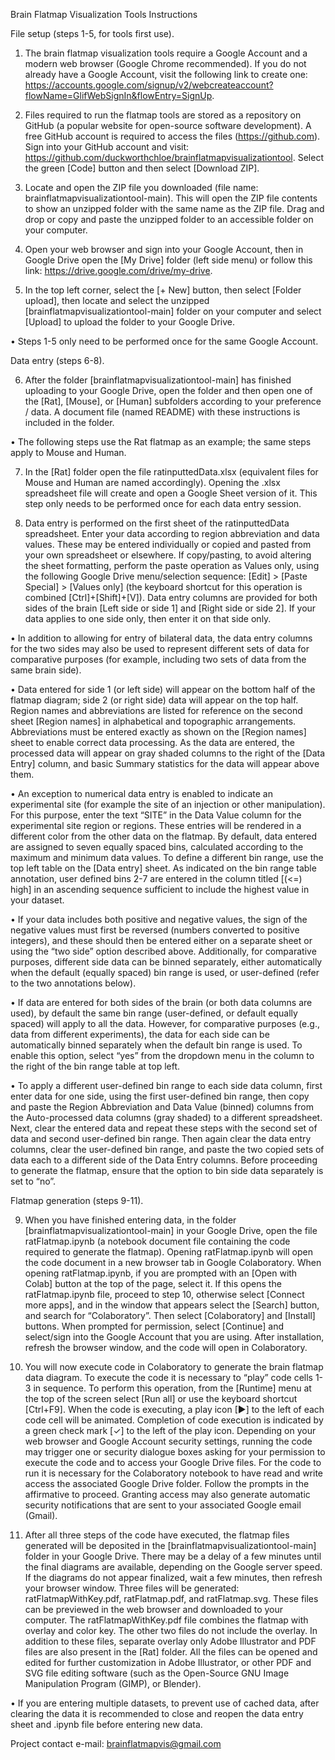 Brain Flatmap Visualization Tools Instructions

File setup (steps 1-5, for tools first use).

1.	The brain flatmap visualization tools require a Google Account and a modern web browser (Google Chrome recommended). If you do not already have a Google Account, visit the following link to create one: https://accounts.google.com/signup/v2/webcreateaccount?flowName=GlifWebSignIn&flowEntry=SignUp.

2.	Files required to run the flatmap tools are stored as a repository on GitHub (a popular website for open-source software development). A free GitHub account is required to access the files (https://github.com). Sign into your GitHub account and visit: https://github.com/duckworthchloe/brainflatmapvisualizationtool. Select the green [Code] button and then select [Download ZIP].

3.	Locate and open the ZIP file you downloaded (file name: brainflatmapvisualizationtool-main). This will open the ZIP file contents to show an unzipped folder with the same name as the ZIP file. Drag and drop or copy and paste the unzipped folder to an accessible folder on your computer.

4.	Open your web browser and sign into your Google Account, then in Google Drive open the [My Drive] folder (left side menu) or follow this link: https://drive.google.com/drive/my-drive.

5.	In the top left corner, select the [+ New] button, then select [Folder upload], then locate and select the unzipped [brainflatmapvisualizationtool-main] folder on your computer and select [Upload] to upload the folder to your Google Drive.

•	Steps 1-5 only need to be performed once for the same Google Account.

Data entry (steps 6-8).

6.	After the folder [brainflatmapvisualizationtool-main] has finished uploading to your Google Drive, open the folder and then open one of the [Rat], [Mouse], or [Human] subfolders according to your preference / data. A document file (named README) with these instructions is included in the folder.

•	The following steps use the Rat flatmap as an example; the same steps apply to Mouse and Human.

7.	In the [Rat] folder open the file ratinputtedData.xlsx (equivalent files for Mouse and Human are named accordingly). Opening the .xlsx spreadsheet file will create and open a Google Sheet version of it. This step only needs to be performed once for each data entry session.

8.	Data entry is performed on the first sheet of the ratinputtedData spreadsheet. Enter your data according to region abbreviation and data values. These may be entered individually or copied and pasted from your own spreadsheet or elsewhere. If copy/pasting, to avoid altering the sheet formatting, perform the paste operation as Values only, using the following Google Drive menu/selection sequence: [Edit] > [Paste Special] > [Values only] (the keyboard shortcut for this operation is combined [Ctrl]+[Shift]+[V]).
Data entry columns are provided for both sides of the brain [Left side or side 1] and [Right side or side 2]. If your data applies to one side only, then enter it on that side only.

•	In addition to allowing for entry of bilateral data, the data entry columns for the two sides may also be used to represent different sets of data for comparative purposes (for example, including two sets of data from the same brain side).

•	Data entered for side 1 (or left side) will appear on the bottom half of the flatmap diagram; side 2 (or right side) data will appear on the top half.
Region names and abbreviations are listed for reference on the second sheet [Region names] in alphabetical and topographic arrangements. Abbreviations must be entered exactly as shown on the [Region names] sheet to enable correct data processing. As the data are entered, the processed data will appear on gray shaded columns to the right of the [Data Entry] column, and basic Summary statistics for the data will appear above them.

•	An exception to numerical data entry is enabled to indicate an experimental site (for example the site of an injection or other manipulation). For this purpose, enter the text “SITE” in the Data Value column for the experimental site region or regions. These entries will be rendered in a different color from the other data on the flatmap.
By default, data entered are assigned to seven equally spaced bins, calculated according to the maximum and minimum data values. To define a different bin range, use the top left table on the [Data entry] sheet. As indicated on the bin range table annotation, user defined bins 2-7 are entered in the column titled [(<=) high] in an ascending sequence sufficient to include the highest value in your dataset.

•	If your data includes both positive and negative values, the sign of the negative values must first be reversed (numbers converted to positive integers), and these should then be entered either on a separate sheet or using the “two side” option described above. Additionally, for comparative purposes, different side data can be binned separately, either automatically when the default (equally spaced) bin range is used, or user-defined (refer to the two annotations below).

•	If data are entered for both sides of the brain (or both data columns are used), by default the same bin range (user-defined, or default equally spaced) will apply to all the data. However, for comparative purposes (e.g., data from different experiments), the data for each side can be automatically binned separately when the default bin range is used. To enable this option, select “yes” from the dropdown menu in the column to the right of the bin range table at top left.

•	To apply a different user-defined bin range to each side data column, first enter data for one side, using the first user-defined bin range, then copy and paste the Region Abbreviation and Data Value (binned) columns from the Auto-processed data columns (gray shaded) to a different spreadsheet. Next, clear the entered data and repeat these steps with the second set of data and second user-defined bin range. Then again clear the data entry columns, clear the user-defined bin range, and paste the two copied sets of data each to a different side of the Data Entry columns. Before proceeding to generate the flatmap, ensure that the option to bin side data separately is set to “no”.

Flatmap generation (steps 9-11).

9.	When you have finished entering data, in the folder [brainflatmapvisualizationtool-main] in your Google Drive, open the file ratFlatmap.ipynb (a notebook document file containing the code required to generate the flatmap). Opening ratFlatmap.ipynb will open the code document in a new browser tab in Google Colaboratory. When opening ratFlatmap.ipynb, if you are prompted with an [Open with Colab] button at the top of the page, select it. If this opens the ratFlatmap.ipynb file, proceed to step 10, otherwise select [Connect more apps], and in the window that appears select the [Search] button, and search for “Colaboratory”. Then select [Colaboratory] and [Install] buttons. When prompted for permission, select [Continue] and select/sign into the Google Account that you are using. After installation, refresh the browser window, and the code will open in Colaboratory.

10.	You will now execute code in Colaboratory to generate the brain flatmap data diagram. To execute the code it is necessary to “play” code cells 1-3 in sequence. To perform this operation, from the [Runtime] menu at the top of the screen select [Run all] or use the keyboard shortcut [Ctrl+F9].
When the code is executing, a play icon [►] to the left of each code cell will be animated. Completion of code execution is indicated by a green check mark [✓] to the left of the play icon. Depending on your web browser and Google Account security settings, running the code may trigger one or security dialogue boxes asking for your permission to execute the code and to access your Google Drive files. For the code to run it is necessary for the Colaboratory notebook to have read and write access the associated Google Drive folder. Follow the prompts in the affirmative to proceed. Granting access may also generate automatic security notifications that are sent to your associated Google email (Gmail). 

11.	After all three steps of the code have executed, the flatmap files generated will be deposited in the [brainflatmapvisualizationtool-main] folder in your Google Drive. There may be a delay of a few minutes until the final diagrams are available, depending on the Google server speed. If the diagrams do not appear finalized, wait a few minutes, then refresh your browser window. Three files will be generated: ratFlatmapWithKey.pdf, ratFlatmap.pdf, and ratFlatmap.svg. These files can be previewed in the web browser and downloaded to your computer. The ratFlatmapWithKey.pdf file combines the flatmap with overlay and color key. The other two files do not include the overlay. In addition to these files, separate overlay only Adobe Illustrator and PDF files are also present in the [Rat] folder. All the files can be opened and edited for further customization in Adobe Illustrator, or other PDF and SVG file editing software (such as the Open-Source GNU Image Manipulation Program (GIMP), or Blender).

•	If you are entering multiple datasets, to prevent use of cached data, after clearing the data it is recommended to close and reopen the data entry sheet and .ipynb file before entering new data.

Project contact e-mail: brainflatmapvis@gmail.com
